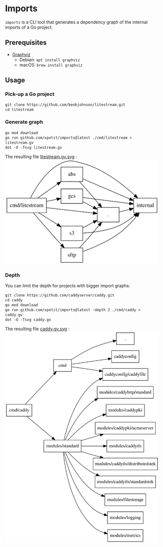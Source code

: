# Imports

`imports` is a CLI tool that generates a dependency graph of the internal imports of a Go project.

## Prerequisites

- [Graphviz](https://graphviz.org)
  - Debian: `apt install graphviz`
  - macOS: `brew install graphviz`

## Usage

### Pick-up a Go project

```
git clone https://github.com/benbjohnson/litestream.git
cd litestream
```

### Generate graph

```
go mod download
go run github.com/xpetit/imports@latest ./cmd/litestream > litestream.gv
dot -O -Tsvg litestream.gv
```

The resulting file [litestream.gv.svg](litestream.gv.svg) :
![litestream.gv.svg](litestream.gv.svg)

### Depth

You can limit the depth for projects with bigger import graphs:

```
git clone https://github.com/caddyserver/caddy.git
cd caddy
go mod download
go run github.com/xpetit/imports@latest -depth 2 ./cmd/caddy > caddy.gv
dot -O -Tsvg caddy.gv
```

The resulting file [caddy.gv.svg](caddy.gv.svg) :
![caddy.gv.svg](caddy.gv.svg)
